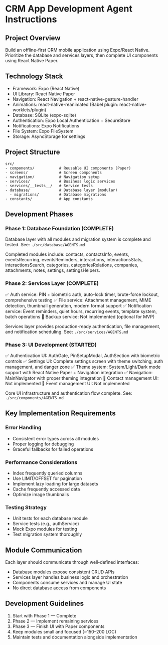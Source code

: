 # CRM App Development Agent Instructions

## Project Overview
Build an offline-first CRM mobile application using Expo/React Native. Prioritize the database and services layers, then complete UI components using React Native Paper.

## Technology Stack
- Framework: Expo (React Native)
- UI Library: React Native Paper
- Navigation: React Navigation + react-native-gesture-handler
- Animations: react-native-reanimated (Babel plugin: react-native-worklets/plugin)
- Database: SQLite (expo-sqlite)
- Authentication: Expo Local Authentication + SecureStore
- Notifications: Expo Notifications
- File System: Expo FileSystem
- Storage: AsyncStorage for settings

## Project Structure
```
src/
- components/           # Reusable UI components (Paper)
- screens/              # Screen components
- navigation/           # Navigation setup
- services/             # Business logic services
- services/__tests__/   # Service tests
- database/             # Database layer (modular)
  - migrations/         # Database migrations
- constants/            # App constants
```

## Development Phases

### Phase 1: Database Foundation (COMPLETE)
Database layer with all modules and migration system is complete and tested. See: `./src/database/AGENTS.md`

Completed modules include: contacts, contactsInfo, events, eventsRecurring, eventsReminders, interactions, interactionsStats, interactionsSearch, categories, categoriesRelations, companies, attachments, notes, settings, settingsHelpers.

### Phase 2: Services Layer (COMPLETE)
✅ Auth service: PIN + biometric auth, auto-lock timer, brute-force lockout, comprehensive testing
✅ File service: Attachment management, MIME detection, thumbnail generation, modern format support
✅ Notification service: Event reminders, quiet hours, recurring events, template system, batch operations
🚧 Backup service: Not implemented (optional for MVP)

Services layer provides production-ready authentication, file management, and notification scheduling. See: `./src/services/AGENTS.md`

### Phase 3: UI Development (STARTED)
✅ Authentication UI: AuthGate, PinSetupModal, AuthSection with biometric controls
✅ Settings UI: Complete settings screen with theme switching, auth management, and danger zone
✅ Theme system: System/Light/Dark mode support with React Native Paper + Navigation integration
✅ Navigation: MainNavigator with proper theming integration
🚧 Contact management UI: Not implemented
🚧 Event management UI: Not implemented

Core UI infrastructure and authentication flow complete. See: `./src/components/AGENTS.md`

## Key Implementation Requirements

### Error Handling
- Consistent error types across all modules
- Proper logging for debugging
- Graceful fallbacks for failed operations

### Performance Considerations
- Index frequently queried columns
- Use LIMIT/OFFSET for pagination
- Implement lazy loading for large datasets
- Cache frequently accessed data
- Optimize image thumbnails

### Testing Strategy
- Unit tests for each database module
- Service tests (e.g., authService)
- Mock Expo modules for testing
- Test migration system thoroughly

## Module Communication

Each layer should communicate through well-defined interfaces:
- Database modules expose consistent CRUD APIs
- Services layer handles business logic and orchestration
- Components consume services and manage UI state
- No direct database access from components

## Development Guidelines

1. Start with Phase 1 — Complete
2. Phase 2 — Implement remaining services
3. Phase 3 — Finish UI with Paper components
4. Keep modules small and focused (~150–200 LOC)
5. Maintain tests and documentation alongside implementation

